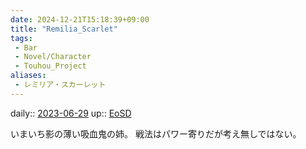 ```yaml
---
date: 2024-12-21T15:18:39+09:00
title: "Remilia_Scarlet"
tags:
 - Bar
 - Novel/Character
 - Touhou_Project
aliases:
 - レミリア・スカーレット
---
```


daily:: [2023-06-29](Daily_Note/2023-06-29.md)
up:: [EoSD](../Bar/Novel/Touhou_Project/Embodiment_of_Scarlet_Devil.md)

いまいち影の薄い吸血鬼の姉。
戦法はパワー寄りだが考え無しではない。